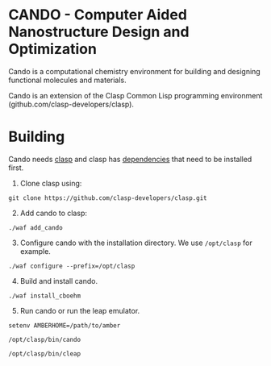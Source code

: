 CANDO - Computer Aided Nanostructure Design and Optimization
============

Cando is a computational chemistry environment for
building and designing functional molecules and materials.

Cando is an extension of the Clasp Common Lisp programming environment (github.com/clasp-developers/clasp).

# Building

Cando needs [clasp](https://github.com/clasp-developers/clasp.git) and clasp has [dependencies](https://github.com/clasp-developers/clasp/wiki/Build-Instructions) that need to be installed first.

1. Clone clasp using: 

```
git clone https://github.com/clasp-developers/clasp.git
```

2. Add cando to clasp:

```
./waf add_cando
```

3. Configure cando with the installation directory. We use ```/opt/clasp``` for example. 

```
./waf configure --prefix=/opt/clasp
```

4. Build and install cando.

```
./waf install_cboehm
```

5. Run cando or run the leap emulator.
```
setenv AMBERHOME=/path/to/amber

/opt/clasp/bin/cando

/opt/clasp/bin/cleap
```
